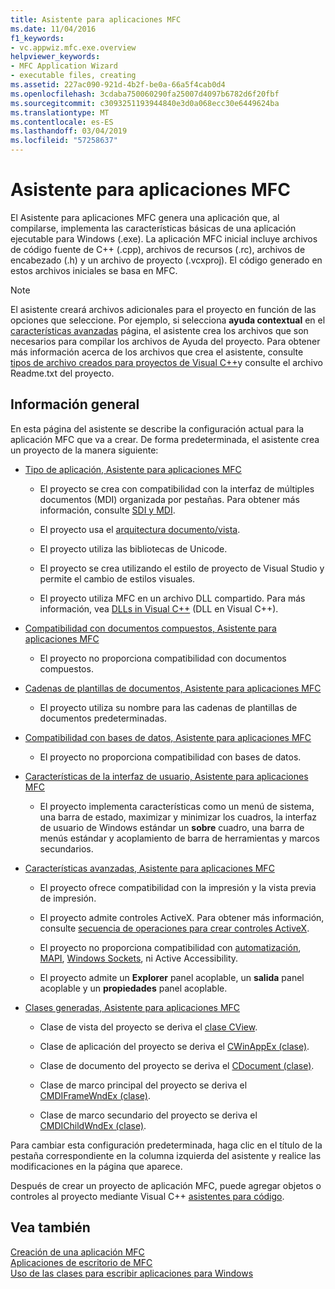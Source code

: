 ```yaml
---
title: Asistente para aplicaciones MFC
ms.date: 11/04/2016
f1_keywords:
- vc.appwiz.mfc.exe.overview
helpviewer_keywords:
- MFC Application Wizard
- executable files, creating
ms.assetid: 227ac090-921d-4b2f-be0a-66a5f4cab0d4
ms.openlocfilehash: 3cdaba750060290fa25007d4097b6782d6f20fbf
ms.sourcegitcommit: c3093251193944840e3d0a068ecc30e6449624ba
ms.translationtype: MT
ms.contentlocale: es-ES
ms.lasthandoff: 03/04/2019
ms.locfileid: "57258637"
---
```

# <a name="mfc-application-wizard"></a>Asistente para aplicaciones MFC

El Asistente para aplicaciones MFC genera una aplicación que, al compilarse, implementa las características básicas de una aplicación ejecutable para Windows (.exe). La aplicación MFC inicial incluye archivos de código fuente de C++ (.cpp), archivos de recursos (.rc), archivos de encabezado (.h) y un archivo de proyecto (.vcxproj). El código generado en estos archivos iniciales se basa en MFC.

> [!NOTE]
>  El asistente creará archivos adicionales para el proyecto en función de las opciones que seleccione. Por ejemplo, si selecciona **ayuda contextual** en el [características avanzadas](../../mfc/reference/advanced-features-mfc-application-wizard.md) página, el asistente crea los archivos que son necesarios para compilar los archivos de Ayuda del proyecto. Para obtener más información acerca de los archivos que crea el asistente, consulte [tipos de archivo creados para proyectos de Visual C++](../../ide/file-types-created-for-visual-cpp-projects.md)y consulte el archivo Readme.txt del proyecto.

## <a name="overview"></a>Información general

En esta página del asistente se describe la configuración actual para la aplicación MFC que va a crear. De forma predeterminada, el asistente crea un proyecto de la manera siguiente:

- [Tipo de aplicación, Asistente para aplicaciones MFC](../../mfc/reference/application-type-mfc-application-wizard.md)

   - El proyecto se crea con compatibilidad con la interfaz de múltiples documentos (MDI) organizada por pestañas. Para obtener más información, consulte [SDI y MDI](../../mfc/sdi-and-mdi.md).

   - El proyecto usa el [arquitectura documento/vista](../../mfc/document-view-architecture.md).

   - El proyecto utiliza las bibliotecas de Unicode.

   - El proyecto se crea utilizando el estilo de proyecto de Visual Studio y permite el cambio de estilos visuales.

   - El proyecto utiliza MFC en un archivo DLL compartido. Para más información, vea [DLLs in Visual C++](../../build/dlls-in-visual-cpp.md) (DLL en Visual C++).

- [Compatibilidad con documentos compuestos, Asistente para aplicaciones MFC](../../mfc/reference/compound-document-support-mfc-application-wizard.md)

   - El proyecto no proporciona compatibilidad con documentos compuestos.

- [Cadenas de plantillas de documentos, Asistente para aplicaciones MFC](../../mfc/reference/document-template-strings-mfc-application-wizard.md)

   - El proyecto utiliza su nombre para las cadenas de plantillas de documentos predeterminadas.

- [Compatibilidad con bases de datos, Asistente para aplicaciones MFC](../../mfc/reference/database-support-mfc-application-wizard.md)

   - El proyecto no proporciona compatibilidad con bases de datos.

- [Características de la interfaz de usuario, Asistente para aplicaciones MFC](../../mfc/reference/user-interface-features-mfc-application-wizard.md)

   - El proyecto implementa características como un menú de sistema, una barra de estado, maximizar y minimizar los cuadros, la interfaz de usuario de Windows estándar un **sobre** cuadro, una barra de menús estándar y acoplamiento de barra de herramientas y marcos secundarios.

- [Características avanzadas, Asistente para aplicaciones MFC](../../mfc/reference/advanced-features-mfc-application-wizard.md)

   - El proyecto ofrece compatibilidad con la impresión y la vista previa de impresión.

   - El proyecto admite controles ActiveX. Para obtener más información, consulte [secuencia de operaciones para crear controles ActiveX](../../mfc/sequence-of-operations-for-creating-activex-controls.md).

   - El proyecto no proporciona compatibilidad con [automatización](../../mfc/automation.md), [MAPI](../../mfc/mapi-support-in-mfc.md), [Windows Sockets](../../mfc/windows-sockets-in-mfc.md), ni Active Accessibility.

   - El proyecto admite un **Explorer** panel acoplable, un **salida** panel acoplable y un **propiedades** panel acoplable.

- [Clases generadas, Asistente para aplicaciones MFC](../../mfc/reference/generated-classes-mfc-application-wizard.md)

   - Clase de vista del proyecto se deriva el [clase CView](../../mfc/reference/cview-class.md).

   - Clase de aplicación del proyecto se deriva el [CWinAppEx (clase)](../../mfc/reference/cwinappex-class.md).

   - Clase de documento del proyecto se deriva el [CDocument (clase)](../../mfc/reference/cdocument-class.md).

   - Clase de marco principal del proyecto se deriva el [CMDIFrameWndEx (clase)](../../mfc/reference/cmdiframewndex-class.md).

   - Clase de marco secundario del proyecto se deriva el [CMDIChildWndEx (clase)](../../mfc/reference/cmdichildwndex-class.md).

Para cambiar esta configuración predeterminada, haga clic en el título de la pestaña correspondiente en la columna izquierda del asistente y realice las modificaciones en la página que aparece.

Después de crear un proyecto de aplicación MFC, puede agregar objetos o controles al proyecto mediante Visual C++ [asistentes para código](../../ide/adding-functionality-with-code-wizards-cpp.md).

## <a name="see-also"></a>Vea también

[Creación de una aplicación MFC](../../mfc/reference/creating-an-mfc-application.md)<br/>
[Aplicaciones de escritorio de MFC](../../mfc/mfc-desktop-applications.md)<br/>
[Uso de las clases para escribir aplicaciones para Windows](../../mfc/using-the-classes-to-write-applications-for-windows.md)

